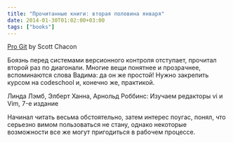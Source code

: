 ```yaml
---
title: "Прочитанные книги: вторая половина января"
date: 2014-01-30T01:02:00+03:00
tags: ["books"]
---
```


[Pro Git](http://git-scm.com/book) by Scott Chacon

Боязнь перед системами версионного контроля отступает, прочитал второй раз по диагонали. Многие вещи понятнее и прозрачнее, вспоминаются слова Вадима: да он же простой! Нужно закрепить курсом на codeschool и, конечно же, практикой.

Линда Лэмб, Элберт Ханна, Арнольд Роббинс: Изучаем редакторы vi и Vim, 7-е издание

Начинал читать весьма обстоятельно, затем интерес поугас, понял, что серьезно вимом пользоваться не стану, однако некоторые возможности все же могут пригодиться в рабочем процессе.
